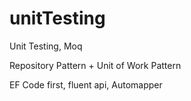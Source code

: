 # unitTesting

Unit Testing, Moq 

Repository Pattern + Unit of Work Pattern

EF Code first, fluent api, Automapper
